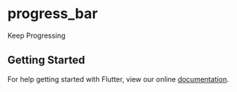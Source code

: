 # progress_bar

Keep Progressing

## Getting Started

For help getting started with Flutter, view our online
[documentation](https://flutter.io/).
